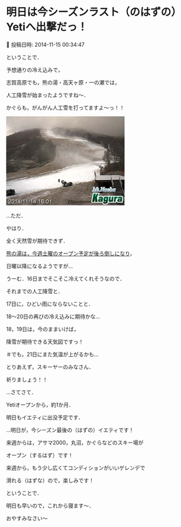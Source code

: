 # 明日は今シーズンラスト（のはずの）Yetiへ出撃だっ！

📅 投稿日時: 2014-11-15 00:34:47

ということで．





予想通りの冷え込みで，


志賀高原でも，熊の湯・高天ヶ原・一の瀬では，


人工降雪が始まったようですね～．





かぐらも，がんがん人工雪を打ってますよ～っ！！




![730a187fa1c0a8e4e87809667dab93ea.jpg](images/730a187fa1c0a8e4e87809667dab93ea.jpg)







…ただ．


やはり．


全く天然雪が期待できず．


[熊の湯は，今週土曜のオープン予定が後ろ倒しになり](http://ameblo.jp/kumakumanoyu/entry-11952143947.html)，


日曜以降になるようですが…


うーむ．16日までそこそこ冷えてくれそうなので．


それまでの人工降雪と．


17日に，ひどい雨にならないことと．


18～20日の再びの冷え込みに期待かな…


18，19日は，今のままいけば，


降雪が期待できる天気図ですっ！


＃でも，21日にまた気温が上がるかも…





とりあえず，スキーヤーのみなさん．


祈りましょう！！





…さてさて．


Yetiオープンから，約1か月．


明日もイエティに出没予定です．


…明日が，今シーズン最後の（はずの）イエティです！


来週からは，アサマ2000，丸沼，かぐらなどのスキー場が


オープン（するはず）です！


来週から，もう少し広くてコンディションがいいゲレンデで


滑れる（はずな）ので，楽しみです！





ということで．


明日も早いので，これから寝ます～．


おやすみなさい～
